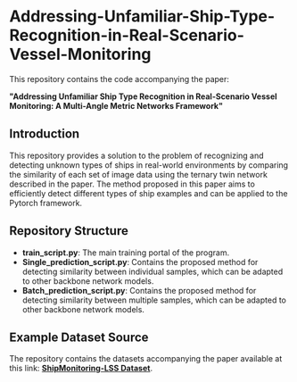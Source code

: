 # Addressing-Unfamiliar-Ship-Type-Recognition-in-Real-Scenario-Vessel-Monitoring

This repository contains the code accompanying the paper:

**"Addressing Unfamiliar Ship Type Recognition in Real-Scenario Vessel Monitoring: A Multi-Angle Metric Networks Framework"**

## Introduction

This repository provides a solution to the problem of recognizing and detecting unknown types of ships in real-world environments by comparing the similarity of each set of image data using the ternary twin network described in the paper. The method proposed in this paper aims to efficiently detect different types of ship examples and can be applied to the Pytorch framework.

## Repository Structure

- **train_script.py**: The main training portal of the program.
- **Single_prediction_script.py**: Contains the proposed method for detecting similarity between individual samples, which can be adapted to other backbone network models.
- **Batch_prediction_script.py**: Contains the proposed method for detecting similarity between multiple samples, which can be adapted to other backbone network models.

## Example Dataset Source

The repository contains the datasets accompanying the paper available at this link: **[ShipMonitoring-LSS Dataset](https://doi.org/10.6084/m9.figshare.27874146)**.
